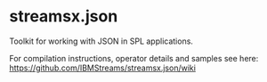 streamsx.json
=============

Toolkit for working with JSON in SPL applications.


For compilation instructions, operator details and samples see here: https://github.com/IBMStreams/streamsx.json/wiki
